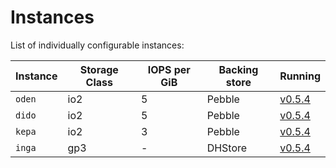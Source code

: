 # Instances

List of individually configurable instances:

| Instance | Storage Class | IOPS per GiB | Backing store | Running                                                                         |
|----------|---------------|--------------|---------------|---------------------------------------------------------------------------------|
| `oden`   | io2           | 5            | Pebble        | [v0.5.4](https://github.com/filecoin-project/storetheindex/releases/tag/v0.5.4) |
| `dido`   | io2           | 5            | Pebble        | [v0.5.4](https://github.com/filecoin-project/storetheindex/releases/tag/v0.5.4) |
| `kepa`   | io2           | 3            | Pebble        | [v0.5.4](https://github.com/filecoin-project/storetheindex/releases/tag/v0.5.4) |
| `inga`   | gp3           | -            | DHStore       | [v0.5.4](https://github.com/filecoin-project/storetheindex/releases/tag/v0.5.4) |
